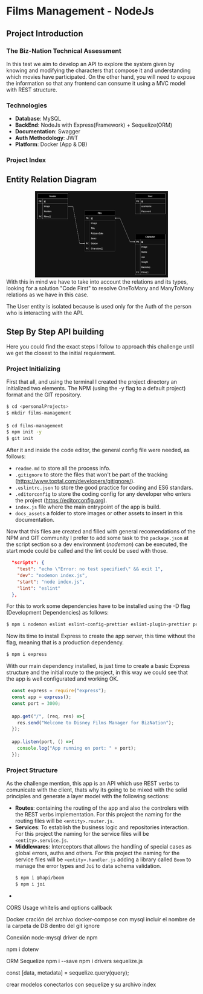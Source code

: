 # Films Management - NodeJs
## Project Introduction
### The Biz-Nation Technical Assessment
In this test we aim to develop an API to explore the system given by knowing and modifying the characters that compose it and understanding which movies have participated. On the other hand, you will need to expose the information so that any frontend can consume it using a MVC model with REST structure.
### Technologies
- **Database**: MySQL
- **BackEnd**: NodeJs with Express(Framework) + Sequelize(ORM)
- **Documentation**: Swagger
- **Auth Methodology**: JWT
- **Platform**: Docker (App & DB)
### Project Index

## Entity Relation Diagram
<div style="width: 70%; margin: 0 auto;">
    <img src="./docs_assets/ER_Diagram.jpg" alt="Example Image" width="500" height="auto">
</div>
With this in mind we have to take into account the relations and its types, looking for a solution "Code First" to resolve OneToMany and ManyToMany relations as we have in this case.

The User entity is isolated because is used only for the Auth of the person who is interacting with the API.

## Step By Step API building
Here you could find the exact steps I follow to approach this challenge until we get the closest to the initial requierment.

### Project Initializing
First that all, and using the terminal I created the project directory an initialized two elements. The NPM (using the -y flag to a default project) format and the GIT repository.
``` bash
$ cd <personalProjects>
$ mkdir films-management

$ cd films-management
$ npm init -y
$ git init
```
After it and inside the code editor, the general config file were needed, as follows:
- `readme.md` to store all the process info.
- `.gitignore` to store the files that won't be part of the tracking (https://www.toptal.com/developers/gitignore/).
- `.eslintrc.json` to store the good practice for coding and ES6 standars.
- `.editorconfig` to store the coding config for any developer who enters the project (https://editorconfig.org).
- `index.js` file where the main entrypoint of the app is build.
- `docs_assets` a folder to store images or other assets to insert in this documentation.

Now that this files are created and filled with general recomendations of the NPM and GIT community I prefer to add some task to the `package.json` at the script section so a dev environment (*nodemon*) can be executed, the start mode could be called and the lint could be used with those.

``` json
  "scripts": {
    "test": "echo \"Error: no test specified\" && exit 1",
    "dev": "nodemon index.js",
    "start": "node index.js",
    "lint": "eslint"
  },
```
For this to work some dependencies have to be installed using the -D flag (Development Dependencies) as follows:
``` bash
$ npm i nodemon eslint eslint-config-prettier eslint-plugin-prettier prettier -D
```
Now its time to install Express to create the app server, this time without the flag, meaning that is a production dependency.
``` bash
$ npm i express
```
With our main dependency installed, is just time to create a basic Express structure and the initial route to the project, in this way we could see that the app is well configurated and working OK.
``` js
  const express = require("express");
  const app = express();
  const port = 3000;

  app.get("/", (req, res) =>{
    res.send("Welcome to Disney Films Manager for BizNation");
  });

  app.listen(port, () =>{
    console.log("App running on port: " + port);
  });
```
### Project Structure
As the challenge mention, this app is an API which use REST verbs to comunicate with the client, thats why its going to be mixed with the solid principles and generate a layer model with the following sections:
- **Routes**: containing the routing of the app and also the controlers with the REST verbs implementation. For this project the naming for the routing files will be `<entity>.router.js`.
- **Services**: To establish the business logic and repositories interaction. For this project the naming for the service files will be `<entity>.service.js`.
- **Middlewares**: Interceptors that allows the handling of special cases as global errors, auths and others. For this project the naming for the service files will be `<entity>.handler.js` adding a library called `Boom` to manage the error types and `Joi` to data schema validation.
  ``` bash
  $ npm i @hapi/boom
  $ npm i joi
  ```
- 





CORS Usage
whitelis and options callback


Docker
cración del archivo docker-compose con mysql
incluir el nombre de la carpeta de DB dentro del git ignore

Conexión node-mysql
driver de npm

npm i dotenv

ORM
Sequelize 
npm i --save
npm i drivers
sequelize.js

const [data, metadata] = sequelize.query(query);

crear modelos
conectarlos con sequelize y su archivo index


